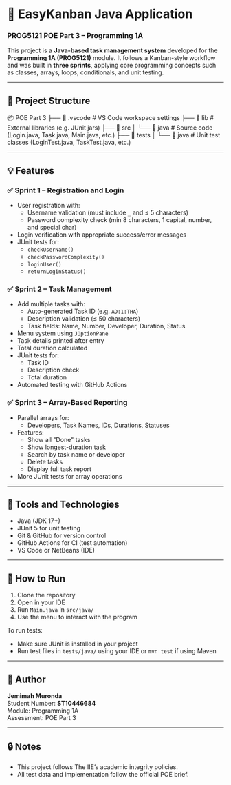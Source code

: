 # 🧠 EasyKanban Java Application
### PROG5121 POE Part 3 – Programming 1A

This project is a **Java-based task management system** developed for the **Programming 1A (PROG5121)** module. It follows a Kanban-style workflow and was built in **three sprints**, applying core programming concepts such as classes, arrays, loops, conditionals, and unit testing.

---

## 📁 Project Structure

📦 POE Part 3
├── 📁 .vscode         # VS Code workspace settings
├── 📁 lib             # External libraries (e.g. JUnit jars)
├── 📁 src
│   └── 📁 java        # Source code (Login.java, Task.java, Main.java, etc.)
├── 📁 tests
│   └── 📁 java        # Unit test classes (LoginTest.java, TaskTest.java, etc.)


---

## 💡 Features

### ✅ Sprint 1 – Registration and Login
- User registration with:
  - Username validation (must include `_` and ≤ 5 characters)
  - Password complexity check (min 8 characters, 1 capital, number, and special char)
- Login verification with appropriate success/error messages
- JUnit tests for:
  - `checkUserName()`
  - `checkPasswordComplexity()`
  - `loginUser()`
  - `returnLoginStatus()`

### ✅ Sprint 2 – Task Management
- Add multiple tasks with:
  - Auto-generated Task ID (e.g. `AD:1:THA`)
  - Description validation (≤ 50 characters)
  - Task fields: Name, Number, Developer, Duration, Status
- Menu system using `JOptionPane`
- Task details printed after entry
- Total duration calculated
- JUnit tests for:
  - Task ID
  - Description check
  - Total duration
- Automated testing with GitHub Actions

### ✅ Sprint 3 – Array-Based Reporting
- Parallel arrays for:
  - Developers, Task Names, IDs, Durations, Statuses
- Features:
  - Show all "Done" tasks
  - Show longest-duration task
  - Search by task name or developer
  - Delete tasks
  - Display full task report
- More JUnit tests for array operations

---

## 🧪 Tools and Technologies

- Java (JDK 17+)
- JUnit 5 for unit testing
- Git & GitHub for version control
- GitHub Actions for CI (test automation)
- VS Code or NetBeans (IDE)

---

## 🚀 How to Run

1. Clone the repository
2. Open in your IDE
3. Run `Main.java` in `src/java/`
4. Use the menu to interact with the program

To run tests:
- Make sure JUnit is installed in your project
- Run test files in `tests/java/` using your IDE or `mvn test` if using Maven

---

## 📝 Author

**Jemimah Muronda**  
Student Number: **ST10446684**  
Module: Programming 1A  
Assessment: POE Part 3

---

## 🔒 Notes

- This project follows The IIE’s academic integrity policies.
- All test data and implementation follow the official POE brief.
